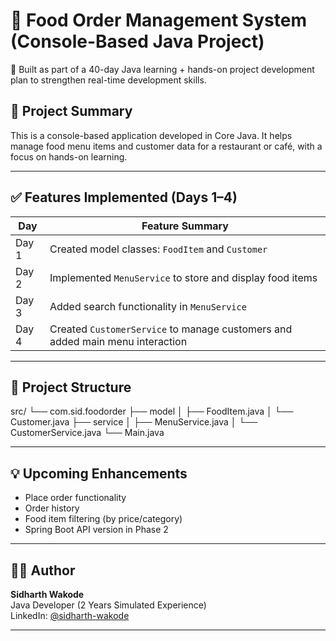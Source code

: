 # 🍔 Food Order Management System (Console-Based Java Project)

🚀 Built as part of a 40-day Java learning + hands-on project development plan to strengthen real-time development skills.

## 📌 Project Summary

This is a console-based application developed in Core Java. It helps manage food menu items and customer data for a restaurant or café, with a focus on hands-on learning.

---

## ✅ Features Implemented (Days 1–4)

| Day | Feature Summary |
|-----|------------------|
| Day 1 | Created model classes: `FoodItem` and `Customer` |
| Day 2 | Implemented `MenuService` to store and display food items |
| Day 3 | Added search functionality in `MenuService` |
| Day 4 | Created `CustomerService` to manage customers and added main menu interaction |

---

## 📂 Project Structure

src/
└── com.sid.foodorder
├── model
│ ├── FoodItem.java
│ └── Customer.java
├── service
│ ├── MenuService.java
│ └── CustomerService.java
└── Main.java


---

## 💡 Upcoming Enhancements

- Place order functionality
- Order history
- Food item filtering (by price/category)
- Spring Boot API version in Phase 2

---

## 🧑‍💻 Author

**Sidharth Wakode**  
Java Developer (2 Years Simulated Experience)  
LinkedIn: [@sidharth-wakode](https://www.linkedin.com/in/sidharth-wakode-59a4562a3)

---



